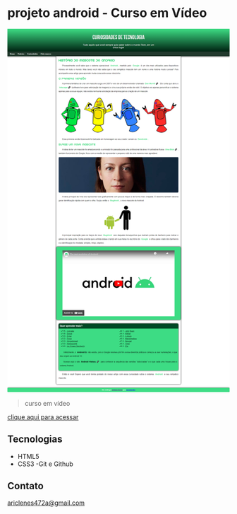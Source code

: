 # projeto android - Curso em Vídeo
                      
![preview](imagens/projeto-android.png)

> curso em vídeo

[clique aqui para acessar](https://ariclenesborges.github.io/projeto-android/)



## Tecnologias 

- HTML5
- CSS3
-Git e Github

## Contato

ariclenes472a@gmail.com
  
